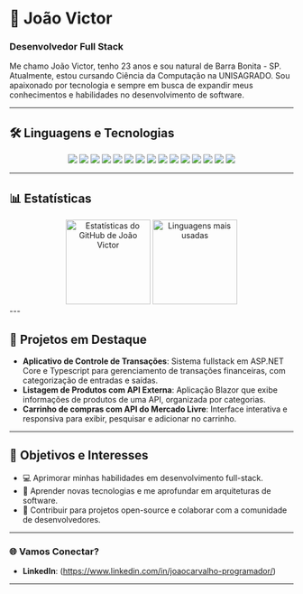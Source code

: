 # 👋 João Victor

### Desenvolvedor Full Stack

Me chamo João Victor, tenho 23 anos e sou natural de Barra Bonita - SP. Atualmente, estou cursando Ciência da Computação na UNISAGRADO. Sou apaixonado por tecnologia e sempre em busca de expandir meus conhecimentos e habilidades no desenvolvimento de software.

---

## 🛠️ Linguagens e Tecnologias
<div align="center">
  <img src="https://img.shields.io/badge/HTML5-E34F26?style=for-the-badge&logo=html5&logoColor=white" />
  <img src="https://img.shields.io/badge/CSS3-1572B6?style=for-the-badge&logo=css3&logoColor=white" />
  <img src="https://img.shields.io/badge/JavaScript-F7DF1E?style=for-the-badge&logo=javascript&logoColor=black" />
  <img src="https://img.shields.io/badge/TypeScript-3178C6?style=for-the-badge&logo=typescript&logoColor=white" />
  <img src="https://img.shields.io/badge/React-61DAFB?style=for-the-badge&logo=react&logoColor=black" />
  <img src="https://img.shields.io/badge/Node.js-339933?style=for-the-badge&logo=node.js&logoColor=white" />
  <img src="https://img.shields.io/badge/C%23-239120?style=for-the-badge&logo=c-sharp&logoColor=white" />
  <img src="https://img.shields.io/badge/.NET-512BD4?style=for-the-badge&logo=.net&logoColor=white" />
  <img src="https://img.shields.io/badge/Tailwind_CSS-38B2AC?style=for-the-badge&logo=tailwind-css&logoColor=white" />
  <img src="https://img.shields.io/badge/PostgreSQL-336791?style=for-the-badge&logo=postgresql&logoColor=white" />
  <img src="https://img.shields.io/badge/MySQL-4479A1?style=for-the-badge&logo=mysql&logoColor=white" />
  <img src="https://img.shields.io/badge/Entity%20Framework-68217A?style=for-the-badge&logo=.net&logoColor=white" />
  <img src="https://img.shields.io/badge/Styled--Components-DB7093?style=for-the-badge&logo=styled-components&logoColor=white" />
  <img src="https://img.shields.io/badge/Bootstrap-7952B3?style=for-the-badge&logo=bootstrap&logoColor=white" />
  <img src="https://img.shields.io/badge/Git-F05032?style=for-the-badge&logo=git&logoColor=white" />
</div>

---


## 📊 Estatísticas

<div align="center">
  <img height="150px" src="https://github-readme-stats.vercel.app/api?username=JoaoCarv30&show_icons=true&theme=dark&count_private=true&hide_title=true&line_height=27&include_all_commits=true" alt="Estatísticas do GitHub de João Victor" />
  <img height="150px" src="https://github-readme-stats.vercel.app/api/top-langs/?username=JoaoCarv30&layout=compact&theme=dark&langs_count=8&hide_title=true" alt="Linguagens mais usadas" />
</div>
---

## 📌 Projetos em Destaque
- **Aplicativo de Controle de Transações**: Sistema fullstack em ASP.NET Core e Typescript para gerenciamento de transações financeiras, com categorização de entradas e saídas.
- **Listagem de Produtos com API Externa**: Aplicação Blazor que exibe informações de produtos de uma API, organizada por categorias.
- **Carrinho de compras com API do Mercado Livre**: Interface interativa e responsiva para exibir, pesquisar e adicionar no carrinho.

---

## 🎯 Objetivos e Interesses
- 💻 Aprimorar minhas habilidades em desenvolvimento full-stack.
- 🌱 Aprender novas tecnologias e me aprofundar em arquiteturas de software.
- 🚀 Contribuir para projetos open-source e colaborar com a comunidade de desenvolvedores.

---

### 🌐 Vamos Conectar?

- **LinkedIn**: (https://www.linkedin.com/in/joaocarvalho-programador/)

---

